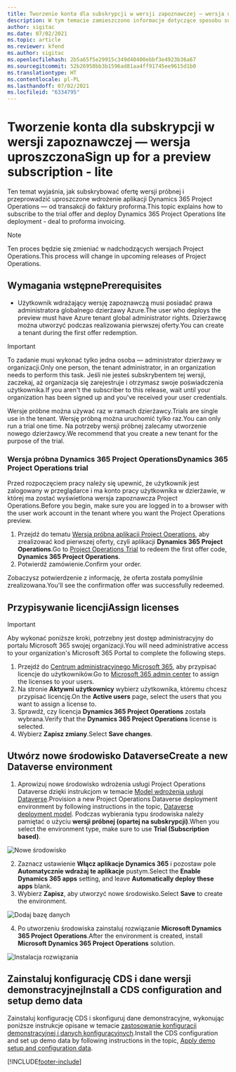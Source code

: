 ```yaml
---
title: Tworzenie konta dla subskrypcji w wersji zapoznawczej — wersja uproszczona
description: W tym temacie zamieszczono informacje dotyczące sposobu subskrypcji programu Project Operations w wersji okrojonej— od oferty do faktury pro forma.
author: sigitac
ms.date: 07/02/2021
ms.topic: article
ms.reviewer: kfend
ms.author: sigitac
ms.openlocfilehash: 2b5a65f5e29915c349d40400ebbf3e4923b36a67
ms.sourcegitcommit: 52b26950bb3b1596ad81aa4ff91745ee9615d1b0
ms.translationtype: HT
ms.contentlocale: pl-PL
ms.lasthandoff: 07/02/2021
ms.locfileid: "6334795"
---
```

# <a name="sign-up-for-a-preview-subscription---lite"></a><span data-ttu-id="aa41b-103">Tworzenie konta dla subskrypcji w wersji zapoznawczej — wersja uproszczona</span><span class="sxs-lookup"><span data-stu-id="aa41b-103">Sign up for a preview subscription - lite</span></span> 

<span data-ttu-id="aa41b-104">Ten temat wyjaśnia, jak subskrybować ofertę wersji próbnej i przeprowadzić uproszczone wdrożenie aplikacji Dynamics 365 Project Operations — od transakcji do faktury proforma.</span><span class="sxs-lookup"><span data-stu-id="aa41b-104">This topic explains how to subscribe to the trial offer and deploy Dynamics 365 Project Operations lite deployment - deal to proforma invoicing.</span></span>

> [!NOTE]
> <span data-ttu-id="aa41b-105">Ten proces będzie się zmieniać w nadchodzących wersjach Project Operations.</span><span class="sxs-lookup"><span data-stu-id="aa41b-105">This process will change in upcoming releases of Project Operations.</span></span>

## <a name="prerequisites"></a><span data-ttu-id="aa41b-106">Wymagania wstępne</span><span class="sxs-lookup"><span data-stu-id="aa41b-106">Prerequisites</span></span>
- <span data-ttu-id="aa41b-107">Użytkownik wdrażający wersję zapoznawczą musi posiadać prawa administratora globalnego dzierżawy Azure.</span><span class="sxs-lookup"><span data-stu-id="aa41b-107">The user who deploys the preview must have Azure tenant global administrator rights.</span></span> <span data-ttu-id="aa41b-108">Dzierżawcę można utworzyć podczas realizowania pierwszej oferty.</span><span class="sxs-lookup"><span data-stu-id="aa41b-108">You can create a tenant during the first offer redemption.</span></span>

> [!IMPORTANT]
> <span data-ttu-id="aa41b-109">To zadanie musi wykonać tylko jedna osoba — administrator dzierżawy w organizacji.</span><span class="sxs-lookup"><span data-stu-id="aa41b-109">Only one person, the tenant administrator, in an organization needs to perform this task.</span></span> <span data-ttu-id="aa41b-110">Jeśli nie jesteś subskrybentem tej wersji, zaczekaj, aż organizacja się zarejestruje i otrzymasz swoje poświadczenia użytkownika.</span><span class="sxs-lookup"><span data-stu-id="aa41b-110">If you aren't the subscriber to this release, wait until your organization has been signed up and you've received your user credentials.</span></span>
> 
> <span data-ttu-id="aa41b-111">Wersje próbne można używać raz w ramach dzierżawcy.</span><span class="sxs-lookup"><span data-stu-id="aa41b-111">Trials are single use in the tenant.</span></span> <span data-ttu-id="aa41b-112">Wersję próbną można uruchomić tylko raz.</span><span class="sxs-lookup"><span data-stu-id="aa41b-112">You can only run a trial one time.</span></span> <span data-ttu-id="aa41b-113">Na potrzeby wersji próbnej zalecamy utworzenie nowego dzierżawcy.</span><span class="sxs-lookup"><span data-stu-id="aa41b-113">We recommend that you create a new tenant for the purpose of the trial.</span></span>

### <a name="dynamics-365-project-operations-trial"></a><span data-ttu-id="aa41b-114">Wersja próbna Dynamics 365 Project Operations</span><span class="sxs-lookup"><span data-stu-id="aa41b-114">Dynamics 365 Project Operations trial</span></span> 

<span data-ttu-id="aa41b-115">Przed rozpoczęciem pracy należy się upewnić, że użytkownik jest zalogowany w przeglądarce i ma konto pracy użytkownika w dzierżawie, w której ma zostać wyświetlona wersja zapoznawcza Project Operations.</span><span class="sxs-lookup"><span data-stu-id="aa41b-115">Before you begin, make sure you are logged in to a browser with the user work account in the tenant where you want the Project Operations preview.</span></span>

1. <span data-ttu-id="aa41b-116">Przejdź do tematu [Wersja próbna aplikacji Project Operations](https://aka.ms/try-po), aby zrealizować kod pierwszej oferty, czyli aplikacji **Dynamics 365 Project Operations**.</span><span class="sxs-lookup"><span data-stu-id="aa41b-116">Go to [Project Operations Trial](https://aka.ms/try-po) to redeem the first offer code, **Dynamics 365 Project Operations**.</span></span>
2. <span data-ttu-id="aa41b-117">Potwierdź zamówienie.</span><span class="sxs-lookup"><span data-stu-id="aa41b-117">Confirm your order.</span></span>

  <span data-ttu-id="aa41b-118">Zobaczysz potwierdzenie z informację, że oferta została pomyślnie zrealizowana.</span><span class="sxs-lookup"><span data-stu-id="aa41b-118">You'll see the confirmation offer was successfully redeemed.</span></span>

## <a name="assign-licenses"></a><span data-ttu-id="aa41b-119">Przypisywanie licencji</span><span class="sxs-lookup"><span data-stu-id="aa41b-119">Assign licenses</span></span>

> [!IMPORTANT]
> <span data-ttu-id="aa41b-120">Aby wykonać poniższe kroki, potrzebny jest dostęp administracyjny do portalu Microsoft 365 swojej organizacji.</span><span class="sxs-lookup"><span data-stu-id="aa41b-120">You will need administrative access to your organization's Microsoft 365 Portal to complete the following steps.</span></span>


1. <span data-ttu-id="aa41b-121">Przejdź do [Centrum administracyjnego Microsoft 365](https://portal.office.com/), aby przypisać licencje do użytkowników.</span><span class="sxs-lookup"><span data-stu-id="aa41b-121">Go to [Microsoft 365 admin center](https://portal.office.com/) to assign the licenses to your users.</span></span>
2. <span data-ttu-id="aa41b-122">Na stronie **Aktywni użytkownicy** wybierz użytkownika, któremu chcesz przypisać licencję.</span><span class="sxs-lookup"><span data-stu-id="aa41b-122">On the **Active users** page, select the users that you want to assign a license to.</span></span>
3. <span data-ttu-id="aa41b-123">Sprawdź, czy licencja **Dynamics 365 Project Operations** została wybrana.</span><span class="sxs-lookup"><span data-stu-id="aa41b-123">Verify that the **Dynamics 365 Project Operations** license is selected.</span></span> 
4. <span data-ttu-id="aa41b-124">Wybierz **Zapisz zmiany**.</span><span class="sxs-lookup"><span data-stu-id="aa41b-124">Select **Save changes**.</span></span>

## <a name="create-a-new-dataverse-environment"></a><span data-ttu-id="aa41b-125">Utwórz nowe środowisko Dataverse</span><span class="sxs-lookup"><span data-stu-id="aa41b-125">Create a new Dataverse environment</span></span>

1. <span data-ttu-id="aa41b-126">Aprowizuj nowe środowisko wdrożenia usługi Project Operations Dataverse dzięki instrukcjom w temacie [Model wdrożenia usługi Dataverse](lite-deployment.md).</span><span class="sxs-lookup"><span data-stu-id="aa41b-126">Provision a new Project Operations Dataverse deployment environment by following instructions in the topic, [Dataverse deployment model](lite-deployment.md).</span></span> <span data-ttu-id="aa41b-127">Podczas wybierania typu środowiska należy pamiętać o użyciu **wersji próbnej (opartej na subskrypcji)**.</span><span class="sxs-lookup"><span data-stu-id="aa41b-127">When you select the environment type, make sure to use **Trial (Subscription based)**.</span></span>

  ![Nowe środowisko](./media/19CreateEnvironment.png)

2. <span data-ttu-id="aa41b-129">Zaznacz ustawienie **Włącz aplikacje Dynamics 365** i pozostaw pole **Automatycznie wdrażaj te aplikacje** pustym.</span><span class="sxs-lookup"><span data-stu-id="aa41b-129">Select the **Enable Dynamics 365 apps** setting, and leave **Automatically deploy these apps** blank.</span></span>  
3. <span data-ttu-id="aa41b-130">Wybierz **Zapisz**, aby utworzyć nowe środowisko.</span><span class="sxs-lookup"><span data-stu-id="aa41b-130">Select **Save** to create the environment.</span></span>

  ![Dodaj bazę danych](./media/20CreateEnvironment1.png)

4. <span data-ttu-id="aa41b-132">Po utworzeniu środowiska zainstaluj rozwiązanie **Microsoft Dynamics 365 Project Operations**.</span><span class="sxs-lookup"><span data-stu-id="aa41b-132">After the environment is created, install **Microsoft Dynamics 365 Project Operations** solution.</span></span> 

![Instalacja rozwiązania](./media/21InstallSolution.png)

## <a name="install-a-cds-configuration-and-setup-demo-data"></a><span data-ttu-id="aa41b-134">Zainstaluj konfigurację CDS i dane wersji demonstracyjnej</span><span class="sxs-lookup"><span data-stu-id="aa41b-134">Install a CDS configuration and setup demo data</span></span>

<span data-ttu-id="aa41b-135">Zainstaluj konfigurację CDS i skonfiguruj dane demonstracyjne, wykonując poniższe instrukcje opisane w temacie [zastosowanie konfiguracji demonstracyjnej i danych konfiguracyjnych](lite-apply-demo-setup-config-data.md).</span><span class="sxs-lookup"><span data-stu-id="aa41b-135">Install the CDS configuration and set up demo data by following instructions in the topic, [Apply demo setup and configuration data](lite-apply-demo-setup-config-data.md).</span></span>


[!INCLUDE[footer-include](../includes/footer-banner.md)]
